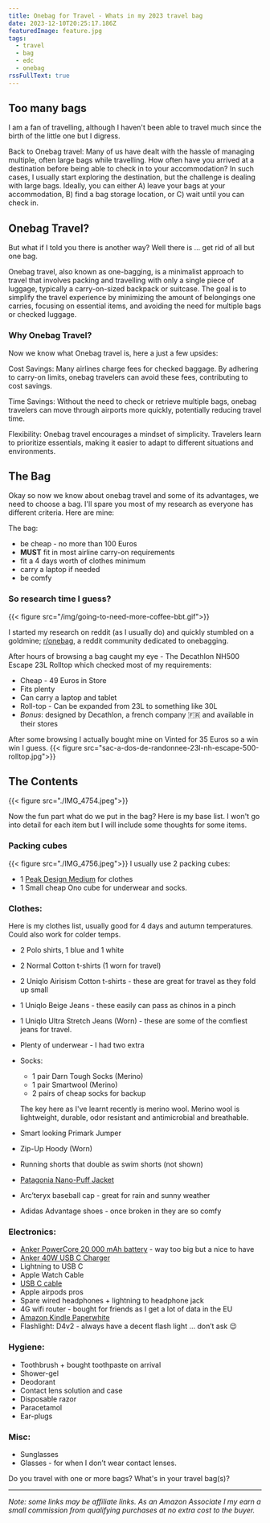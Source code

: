 ```yaml
---
title: Onebag for Travel - Whats in my 2023 travel bag
date: 2023-12-10T20:25:17.186Z
featuredImage: feature.jpg
tags:
  - travel
  - bag
  - edc
  - onebag
rssFullText: true
---
```

## Too many bags
I am a fan of travelling, although I haven't been able to travel much since the birth of the little one but I digress. 

Back to Onebag travel: Many of us have dealt with the hassle of managing multiple, often large bags while travelling. How often have you arrived at a destination before being able to check in to your accommodation? In such cases, I usually start exploring the destination, but the challenge is dealing with large bags. Ideally, you can either A) leave your bags at your accommodation, B) find a bag storage location, or C) wait until you can check in.

## Onebag Travel?
But what if I told you there is another way? Well there is ... get rid of all but one bag. 

Onebag travel, also known as one-bagging, is a minimalist approach to travel that involves packing and travelling with only a single piece of luggage, typically a carry-on-sized backpack or suitcase. The goal is to simplify the travel experience by minimizing the amount of belongings one carries, focusing on essential items, and avoiding the need for multiple bags or checked luggage.
### Why Onebag Travel?
Now we know what Onebag travel is, here a just a few upsides:

Cost Savings: Many airlines charge fees for checked baggage. By adhering to carry-on limits, onebag travelers can avoid these fees, contributing to cost savings.

Time Savings: Without the need to check or retrieve multiple bags, onebag travelers can move through airports more quickly, potentially reducing travel time.

Flexibility: Onebag travel encourages a mindset of simplicity. Travelers learn to prioritize essentials, making it easier to adapt to different situations and environments.

## The Bag

Okay so now we know about onebag travel and some of its advantages, we need to choose a bag. I'll spare you most of my research as everyone has different criteria. Here are mine:

The bag:
* be cheap - no more than 100 Euros
* __MUST__ fit in most airline carry-on requirements
* fit a 4 days worth of clothes minimum
* carry a laptop if needed
* be comfy

### So research time I guess? 

{{< figure src="/img/going-to-need-more-coffee-bbt.gif">}}

I started my research on reddit (as I usually do) and quickly stumbled on a goldmine; [r/onebag](https://www.reddit.com/r/onebag/), a reddit community dedicated to onebagging.

After hours of browsing a bag caught my eye - The Decathlon NH500 Escape 23L Rolltop which checked most of my requirements:

* Cheap - 49 Euros in Store
* Fits plenty
* Can carry a laptop and tablet
* Roll-top - Can be expanded from 23L to something like 30L
* _Bonus_: designed by Decathlon, a french company :fr: and available in their stores

After some browsing I actually bought mine on Vinted for 35 Euros so a win win I guess.
{{< figure src="sac-a-dos-de-randonnee-23l-nh-escape-500-rolltop.jpg">}}

## The Contents

{{< figure src="./IMG_4754.jpeg">}}

Now the fun part what do we put in the bag? Here is my base list. I won't go into detail for each item but I will include some thoughts for some items.


### Packing cubes
{{< figure src="./IMG_4756.jpeg">}}
I usually use 2 packing cubes:
- 1 [Peak Design Medium](https://amzn.to/48k3dRM) for clothes 
- 1 Small cheap Ono cube for underwear and socks. 

### Clothes:
Here is my clothes list, usually good for 4 days and autumn temperatures. Could also work for colder temps.
- 2 Polo shirts, 1 blue and 1 white
- 2 Normal Cotton t-shirts (1 worn for travel)
- 2 Uniqlo Airisism Cotton t-shirts - these are great for travel as they fold up small
- 1 Uniqlo Beige Jeans - these easily can pass as chinos in a pinch
- 1 Uniqlo Ultra Stretch Jeans (Worn) - these are some of the comfiest jeans for travel. 
- Plenty of underwear - I had two extra
- Socks: 
  - 1 pair Darn Tough Socks (Merino)
  - 1 pair Smartwool (Merino)
  - 2 pairs of cheap socks for backup
  
  The key here as I've learnt recently is merino wool. Merino wool is lightweight, durable, odor resistant and antimicrobial and breathable.
- Smart looking Primark Jumper
- Zip-Up Hoody (Worn)
- Running shorts that double as swim shorts (not shown)
- [Patagonia Nano-Puff Jacket](https://amzn.to/49SGz3u)
- Arc’teryx baseball cap - great for rain and sunny weather
- Adidas Advantage shoes - once broken in they are so comfy

### Electronics:
- [Anker PowerCore 20 000 mAh battery](https://amzn.to/3TkAAiZ) - way too big but a nice to have
- [Anker 40W USB C Charger](https://amzn.to/4ansg7Y)
- Lightning to USB C
- Apple Watch Cable
- [USB C cable](https://amzn.to/4alrgBh)
- Apple airpods pros
- Spare wired headphones + lightning to headphone jack
- 4G wifi router - bought for friends as I get a lot of data in the EU
- [Amazon Kindle Paperwhite](https://amzn.to/3RmaN7p)
- Flashlight: D4v2 - always have a decent flash light … don’t ask 😉

### Hygiene:
- Toothbrush + bought toothpaste on arrival
- Shower-gel
- Deodorant 
- Contact lens solution and case
- Disposable razor
- Paracetamol
- Ear-plugs

### Misc:
- Sunglasses
- Glasses - for when I don’t wear contact lenses. 

Do you travel with one or more bags? What's in your travel bag(s)? 

---
_Note: some links may be affiliate links. As an Amazon Associate I my earn a small commission from qualifying purchases at no extra cost to the buyer._